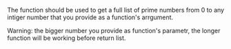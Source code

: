 The function should be used to get a full list of prime numbers from 0 to any intiger number that you provide as a function's arrgument.

Warning: the bigger number you provide as function's parametr, the longer function will be working before return list.

